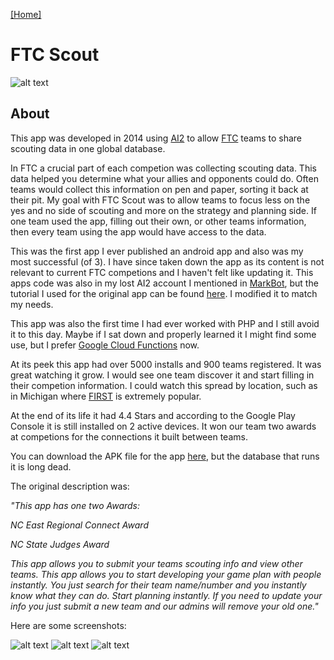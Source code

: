 [[Home]](https://orange.haus)

# FTC Scout

![alt text](https://orange.haus/ftcscout/appicon.png "FTC Scout Icon")

## About
This app was developed in 2014 using [AI2](http://appinventor.mit.edu/explore/) to allow [FTC](https://www.firstinspires.org/robotics/ftc) teams to share scouting data in one global database.

In FTC a crucial part of each competion was collecting scouting data. This data helped you determine what your allies and opponents could do. Often teams would collect this information on pen and paper, sorting it back at their pit. My goal with FTC Scout was to allow teams to focus less on the yes and no side of scouting and more on the strategy and planning side. If one team used the app, filling out their own, or other teams information, then every team using the app would have access to the data.

This was the first app I ever published an android app and also was my most successful (of 3). I have since taken down the app as its content is not relevant to current FTC competions and I haven't felt like updating it. This apps code was also in my lost AI2 account I mentioned in [MarkBot](http://orange.haus/markbot), but the tutorial I used for the original app can be found [here](http://www.newthinktank.com/2014/05/connect-app-inventor-mysql-database/). I modified it to match my needs.

This app was also the first time I had ever worked with PHP and I still avoid it to this day. Maybe if I sat down and properly learned it I might find some use, but I prefer [Google Cloud Functions](https://cloud.google.com/functions/) now.

At its peek this app had over 5000 installs and 900 teams registered. It was great watching it grow. I would see one team discover it and start filling in their competion information. I could watch this spread by location, such as in Michigan where [FIRST](https://www.firstinspires.org) is extremely popular.

At the end of its life it had 4.4 Stars and according to the Google Play Console it is still installed on 2 active devices. It won our team two awards at competions for the connections it built between teams.

You can download the APK file for the app [here](https://drive.google.com/file/d/1XuZ4hDWqUfsGZqPbYA0TCEMnVnEkThdy/view?usp=sharing), but the database that runs it is long dead.

The original description was: 

*"This app has one two Awards:*

*NC East Regional Connect Award*

*NC State Judges Award*

*This app allows you to submit your teams scouting info and view other teams. This app allows you to start developing your game plan with people instantly. You just search for their team name/number and you instantly know what they can do. Start planning instantly. If you need to update your info you just submit a new team and our admins will remove your old one."*


Here are some screenshots:

![alt text](https://orange.haus/ftcscout/screenshot1.png "Screenshot 1")
![alt text](https://orange.haus/ftcscout/screenshot2.png "Screenshot 2")
![alt text](https://orange.haus/ftcscout/screenshot3.png "Screenshot 3")